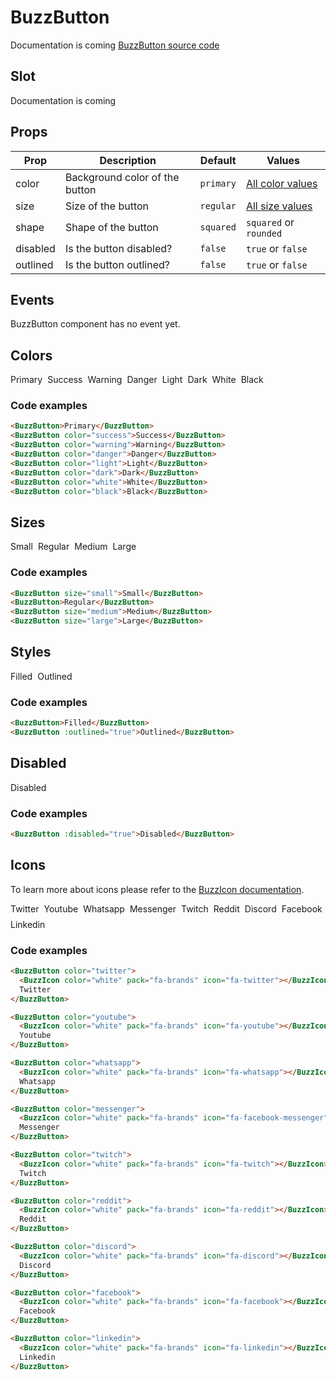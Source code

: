 <script setup>
import BuzzButton from '../../src/components/BuzzButton.vue';
import BuzzIcon from '../../src/components/BuzzIcon.vue';
</script>

# BuzzButton

Documentation is coming
[BuzzButton source code](https://github.com/CyprienF/buzzui-vue/blob/main/src/components/BuzzButton.vue)

## Slot
Documentation is coming

## Props
| Prop        | Description                    | Default   | Values                 |
| ----------- | ------------------------------ | --------- | ---------------------- |
| color       | Background color of the button | `primary` | [All color values]()   |
| size        | Size of the button             | `regular` | [All size values]()    |
| shape       | Shape of the button            | `squared` | `squared` or `rounded` |
| disabled    | Is the button disabled?        | `false`   | `true` or `false`      |
| outlined    | Is the button outlined?        | `false`   | `true` or `false`      |

## Events
BuzzButton component has no event yet.

## Colors

<div class="flex-container">
  <BuzzButton>Primary</BuzzButton>
  <BuzzButton color="success">Success</BuzzButton>
  <BuzzButton color="warning">Warning</BuzzButton>
  <BuzzButton color="danger">Danger</BuzzButton>
  <BuzzButton color="light">Light</BuzzButton>
  <BuzzButton color="dark">Dark</BuzzButton>
  <BuzzButton color="white">White</BuzzButton>
  <BuzzButton color="black">Black</BuzzButton>
</div>

### Code examples
```html
<BuzzButton>Primary</BuzzButton>
<BuzzButton color="success">Success</BuzzButton>
<BuzzButton color="warning">Warning</BuzzButton>
<BuzzButton color="danger">Danger</BuzzButton>
<BuzzButton color="light">Light</BuzzButton>
<BuzzButton color="dark">Dark</BuzzButton>
<BuzzButton color="white">White</BuzzButton>
<BuzzButton color="black">Black</BuzzButton>
```

## Sizes

<div class="flex-container">
  <BuzzButton size="small">Small</BuzzButton>
  <BuzzButton>Regular</BuzzButton>
  <BuzzButton size="medium">Medium</BuzzButton>
  <BuzzButton size="large">Large</BuzzButton>
</div>

### Code examples
```html
<BuzzButton size="small">Small</BuzzButton>
<BuzzButton>Regular</BuzzButton>
<BuzzButton size="medium">Medium</BuzzButton>
<BuzzButton size="large">Large</BuzzButton>
```

## Styles
<div class="flex-container">
  <BuzzButton>Filled</BuzzButton>
  <BuzzButton :outlined="true">Outlined</BuzzButton>
</div>

### Code examples
```html
<BuzzButton>Filled</BuzzButton>
<BuzzButton :outlined="true">Outlined</BuzzButton>
```

## Disabled
<BuzzButton :disabled="true">Disabled</BuzzButton>

### Code examples
```html
<BuzzButton :disabled="true">Disabled</BuzzButton>
```

## Icons

To learn more about icons please refer to the [BuzzIcon documentation]().

<div class="flex-container">
  <BuzzButton color="twitter">
    <BuzzIcon color="white" pack="fa-brands" icon="fa-twitter"></BuzzIcon>
    Twitter
  </BuzzButton>
  <BuzzButton color="youtube">
    <BuzzIcon color="white" pack="fa-brands" icon="fa-youtube"></BuzzIcon>
    Youtube
  </BuzzButton>
  <BuzzButton color="whatsapp">
    <BuzzIcon color="white" pack="fa-brands" icon="fa-whatsapp"></BuzzIcon>
    Whatsapp
  </BuzzButton>
  <BuzzButton color="messenger">
    <BuzzIcon color="white" pack="fa-brands" icon="fa-facebook-messenger"></BuzzIcon>
    Messenger
  </BuzzButton>
  <BuzzButton color="twitch">
    <BuzzIcon color="white" pack="fa-brands" icon="fa-twitch"></BuzzIcon>
    Twitch
  </BuzzButton>
  <BuzzButton color="reddit">
    <BuzzIcon color="white" pack="fa-brands" icon="fa-reddit"></BuzzIcon>
    Reddit
  </BuzzButton>
  <BuzzButton color="discord">
    <BuzzIcon color="white" pack="fa-brands" icon="fa-discord"></BuzzIcon>
    Discord
  </BuzzButton>
  <BuzzButton color="facebook">
    <BuzzIcon color="white" pack="fa-brands" icon="fa-facebook"></BuzzIcon>
    Facebook
  </BuzzButton>
  <BuzzButton color="linkedin">
    <BuzzIcon color="white" pack="fa-brands" icon="fa-linkedin"></BuzzIcon>
    Linkedin
  </BuzzButton>
</div>

### Code examples
```html
<BuzzButton color="twitter">
  <BuzzIcon color="white" pack="fa-brands" icon="fa-twitter"></BuzzIcon>
  Twitter
</BuzzButton>

<BuzzButton color="youtube">
  <BuzzIcon color="white" pack="fa-brands" icon="fa-youtube"></BuzzIcon>
  Youtube
</BuzzButton>

<BuzzButton color="whatsapp">
  <BuzzIcon color="white" pack="fa-brands" icon="fa-whatsapp"></BuzzIcon>
  Whatsapp
</BuzzButton>

<BuzzButton color="messenger">
  <BuzzIcon color="white" pack="fa-brands" icon="fa-facebook-messenger"></BuzzIcon>
  Messenger
</BuzzButton>

<BuzzButton color="twitch">
  <BuzzIcon color="white" pack="fa-brands" icon="fa-twitch"></BuzzIcon>
  Twitch
</BuzzButton>

<BuzzButton color="reddit">
  <BuzzIcon color="white" pack="fa-brands" icon="fa-reddit"></BuzzIcon>
  Reddit
</BuzzButton>

<BuzzButton color="discord">
  <BuzzIcon color="white" pack="fa-brands" icon="fa-discord"></BuzzIcon>
  Discord
</BuzzButton>

<BuzzButton color="facebook">
  <BuzzIcon color="white" pack="fa-brands" icon="fa-facebook"></BuzzIcon>
  Facebook
</BuzzButton>

<BuzzButton color="linkedin">
  <BuzzIcon color="white" pack="fa-brands" icon="fa-linkedin"></BuzzIcon>
  Linkedin
</BuzzButton>
```

<style lang="scss">
.flex-container {
  display: flex;
  align-items: flex-start;
  flex-wrap: wrap;
  gap: 0.5rem;
}
</style>